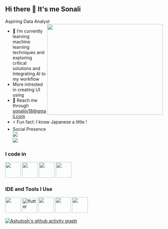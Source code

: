 ## Hi there 👋 It's me Sonali

Aspiring Data Analyst
<img align="right" width="370" height="290" src="https://i.pinimg.com/originals/47/f0/34/47f0342cec72b800463bf003eac1257e.gif">                                            
- 🌱 I’m currently learning machine learning techniques and exploring critical solutions and Integrating AI to my workflow
-  More intrested in creating UI using 
- 📧 Reach me through sonalijv18@gmail.com
- ⚡ Fun fact: I know Japanese a little !
- Social Presence
<br /> [<img src="https://img.shields.io/badge/LinkedIn-0077B5?style=for-the-badge&logo=linkedin&logoColor=white" />](http://linkedin.com/in/sonali-j-v-646b5b273) <br /> [<img src="https://img.shields.io/badge/Twitter-1DA1F2?style=for-the-badge&logo=twitter&logoColor=white" />](https://x.com/Sonali_JV) 

### I code in
<img height="50" width="50" src="https://img.icons8.com/color/48/000000/python.png" /> <img height="50" width="50" src="https://img.icons8.com/color/48/dart.png">  <img height="50" width="50" src="https://img.icons8.com/color/48/000000/html-5.png" /> 
<img height="50" width="50" src="https://img.icons8.com/color/48/000000/javascript.png"/>

### IDE and Tools I Use
<img height="50" width="50" src="https://img.icons8.com/color/48/000000/visual-studio-code-2019.png"/> <img width="48" height="48" src="https://img.icons8.com/color/48/flutter.png" alt="flutter"/> <img height="50" width="50" src="https://img.icons8.com/color/48/000000/pycharm.png"/> <img height="50" width="50" src="https://img.icons8.com/color/50/000000/git.png"/> <img height="50" width="50" src="https://img.icons8.com/color/48/000000/figma--v1.png"/> 


[![Ashutosh's github activity graph](https://github-readme-activity-graph.vercel.app/graph?username=sonalijv&bg_color=000000&color=5e5e5e&line=653e63&point=000000&area=true&hide_border=true)](https://github.com/ashutosh00710/github-readme-activity-graph)

